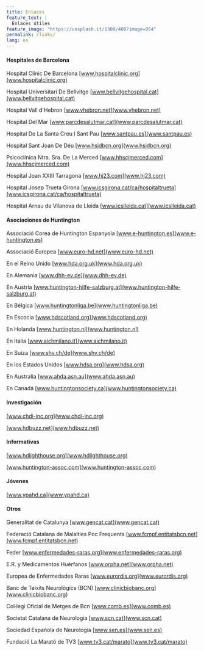 ```yaml
---
title: Enlaces
feature_text: |
  Enlaces útiles
feature_image: "https://unsplash.it/1300/400?image=954"
permalink: /links/
lang: es
---
```

#### Hospitales de Barcelona

Hospital Clínic De Barcelona [www.hospitalclinic.org](www.hospitalclinic.org)

Hospital Universitari De Bellvitge [www.bellvitgehospital.cat](www.bellvitgehospital.cat)

Hospital Vall d'Hebron [www.vhebron.net](www.vhebron.net)

Hospital Del Mar [www.parcdesalutmar.cat](www.parcdesalutmar.cat)

Hospital De La Santa Creu I Sant Pau [www.santpau.es](www.santpau.es)

Hospital Sant Joan De Déu [www.hsjdbcn.org](www.hsjdbcn.org)

Psicoclínica Ntra. Sra. De La Merced [www.hhscjmerced.com](www.hhscjmerced.com)

Hospital Joan XXIII Tarragona [www.hj23.com](www.hj23.com)

Hospital Josep Trueta Girona [www.icsgirona.cat/ca/hospitaltrueta](www.icsgirona.cat/ca/hospitaltrueta)

Hospital Arnau de Vilanova de Lleida [www.icslleida.cat](www.icslleida.cat)

#### Asociaciones de Huntington

Associació Corea de Huntington Espanyola [www.e-huntington.es](www.e-huntington.es)

Associació Europea [www.euro-hd.net](www.euro-hd.net)

En el Reino Unido [www.hda.org.uk](www.hda.org.uk)

En Alemania [www.dhh-ev.de](www.dhh-ev.de)

En Austria [www.huntington-hilfe-salzburg.at](www.huntington-hilfe-salzburg.at)

En Bélgica [www.huntingtonliga.be](www.huntingtonliga.be)

En Escocia [www.hdscotland.org](www.hdscotland.org)

En Holanda [www.huntington.nl](www.huntington.nl)

En Italia [www.aichmilano.it](www.aichmilano.it)

En Suiza [www.shv.ch/de](www.shv.ch/de)

En los Estados Unidos [www.hdsa.org](www.hdsa.org)

En Australia [www.ahda.asn.au](www.ahda.asn.au)

En Canadá [www.huntingtonsociety.ca](www.huntingtonsociety.ca)

#### Investigación

[www.chdi-inc.org](www.chdi-inc.org)

[www.hdbuzz.net](www.hdbuzz.net)

#### Informativas

[www.hdlighthouse.org](www.hdlighthouse.org)

[www.huntington-assoc.com](www.huntington-assoc.com)

#### Jóvenes

[www.ypahd.ca](www.ypahd.ca)

#### Otros

Generalitat de Catalunya [www.gencat.cat](www.gencat.cat)

Federació Catalana de Malalties Poc Frequents [www.fcmpf.entitatsbcn.net](www.fcmpf.entitatsbcn.net)

Feder [www.enfermedades-raras.org](www.enfermedades-raras.org)

E.R. y Medicamentos Huérfanos [www.orpha.net](www.orpha.net)

Europea de Enfermedades Raras [www.eurordis.org](www.eurordis.org)

Banc de Teixits Neurològics (BCN) [www.clinicbiobanc.org](www.clinicbiobanc.org)

Col·legi Oficial de Metges de Bcn [www.comb.es](www.comb.es)

Societat Catalana de Neurologia [www.scn.cat](www.scn.cat)

Sociedad Española de Neurología [www.sen.es](www.sen.es)

Fundació La Marató de TV3 [www.tv3.cat/marato](www.tv3.cat/marato)
